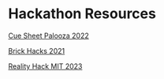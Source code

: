 # Hackathon Resources 

[Cue Sheet Palooza 2022](https://github.com/dolbyio-samples/hackathon-quick-start/blob/main/cuesheet2022/cuesheet2022.md)

[Brick Hacks 2021](https://github.com/dolbyio-samples/hackathon-quick-start/blob/main/brickhack7/brickhack7.md)

[Reality Hack MIT 2023](https://github.com/dolbyio-samples/workshop-game-engines)
